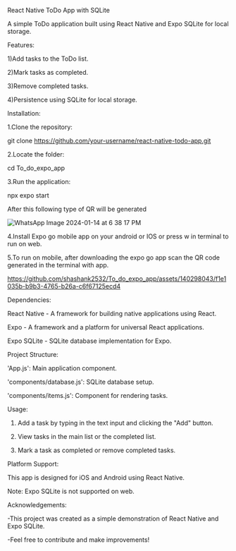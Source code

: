 React Native ToDo App with SQLite

A simple ToDo application built using React Native and Expo SQLite for local storage.

Features:

1)Add tasks to the ToDo list.

2)Mark tasks as completed.

3)Remove completed tasks.

4)Persistence using SQLite for local storage.

Installation:

1.Clone the repository:

git clone https://github.com/your-username/react-native-todo-app.git

2.Locate the folder:

cd To_do_expo_app


3.Run the application:

npx expo start

After this following type of QR will be generated


![WhatsApp Image 2024-01-14 at 6 38 17 PM](https://github.com/shashank2532/To_do_expo_app/assets/140298043/7c679348-5552-47c1-8df8-fe9a72f32e9f)



4.Install Expo go mobile app on your android or IOS or press w in terminal to run on web.

5.To run on mobile, after downloading the expo go app scan the QR code generated in the terminal with app.



https://github.com/shashank2532/To_do_expo_app/assets/140298043/f1e1035b-b9b3-4765-b26a-c6f67125ecd4



Dependencies:

React Native - A framework for building native applications using React.

Expo - A framework and a platform for universal React applications.

Expo SQLite - SQLite database implementation for Expo.


Project Structure:

'App.js': Main application component.

'components/database.js': SQLite database setup.

'components/items.js': Component for rendering tasks.

Usage:

1) Add a task by typing in the text input and clicking the "Add" button.

2) View tasks in the main list or the completed list.

3) Mark a task as completed or remove completed tasks.


Platform Support:

This app is designed for iOS and Android using React Native.

Note: Expo SQLite is not supported on web.


Acknowledgements:

-This project was created as a simple demonstration of React Native and Expo SQLite.

-Feel free to contribute and make improvements!
